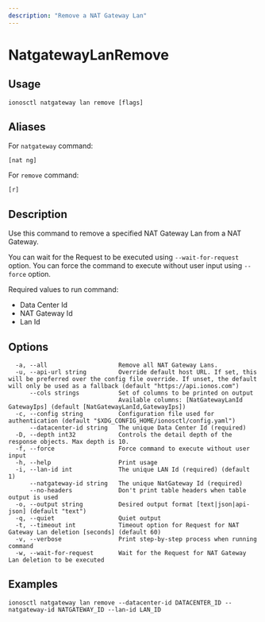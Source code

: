 ```yaml
---
description: "Remove a NAT Gateway Lan"
---
```


# NatgatewayLanRemove

## Usage

```text
ionosctl natgateway lan remove [flags]
```

## Aliases

For `natgateway` command:

```text
[nat ng]
```

For `remove` command:

```text
[r]
```

## Description

Use this command to remove a specified NAT Gateway Lan from a NAT Gateway.

You can wait for the Request to be executed using `--wait-for-request` option. You can force the command to execute without user input using `--force` option.

Required values to run command:

* Data Center Id
* NAT Gateway Id
* Lan Id

## Options

```text
  -a, --all                    Remove all NAT Gateway Lans.
  -u, --api-url string         Override default host URL. If set, this will be preferred over the config file override. If unset, the default will only be used as a fallback (default "https://api.ionos.com")
      --cols strings           Set of columns to be printed on output 
                               Available columns: [NatGatewayLanId GatewayIps] (default [NatGatewayLanId,GatewayIps])
  -c, --config string          Configuration file used for authentication (default "$XDG_CONFIG_HOME/ionosctl/config.yaml")
      --datacenter-id string   The unique Data Center Id (required)
  -D, --depth int32            Controls the detail depth of the response objects. Max depth is 10.
  -f, --force                  Force command to execute without user input
  -h, --help                   Print usage
  -i, --lan-id int             The unique LAN Id (required) (default 1)
      --natgateway-id string   The unique NatGateway Id (required)
      --no-headers             Don't print table headers when table output is used
  -o, --output string          Desired output format [text|json|api-json] (default "text")
  -q, --quiet                  Quiet output
  -t, --timeout int            Timeout option for Request for NAT Gateway Lan deletion [seconds] (default 60)
  -v, --verbose                Print step-by-step process when running command
  -w, --wait-for-request       Wait for the Request for NAT Gateway Lan deletion to be executed
```

## Examples

```text
ionosctl natgateway lan remove --datacenter-id DATACENTER_ID --natgateway-id NATGATEWAY_ID --lan-id LAN_ID
```

